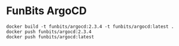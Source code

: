 # FunBits ArgoCD 

```shell
docker build -t funbits/argocd:2.3.4 -t funbits/argocd:latest .
docker push funbits/argocd:2.3.4
docker push funbits/argocd:latest

```
